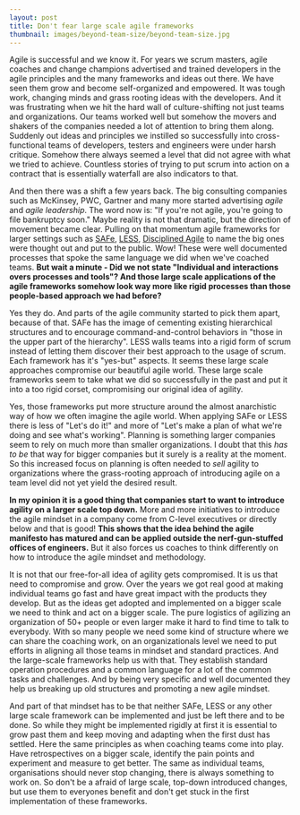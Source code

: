 ```yaml
---
layout: post
title: Don't fear large scale agile frameworks
thumbnail: images/beyond-team-size/beyond-team-size.jpg
---
```


Agile is successful and we know it. For years we scrum masters, agile coaches and change champions advertised and trained developers in the agile principles and the many frameworks and ideas out there. We have seen them grow and become self-organized and empowered. It was tough work, changing minds and grass rooting ideas with the developers. And it was frustrating when we hit the hard wall of culture-shifting not just teams and organizations. Our teams worked well but somehow the movers and shakers of the companies needed a lot of attention to bring them along. Suddenly out ideas and principles we instilled so successfully into cross-functional teams of developers, testers and engineers were under harsh critique. Somehow there always seemed a level that did not agree with what we tried to achieve. Countless stories of trying to put scrum into action on a contract that is essentially waterfall are also indicators to that.

And then there was a shift a few years back. The big consulting companies such as McKinsey, PWC, Gartner and many more started advertising *agile* and *agile leadership*. The word now is: "If you're not agile, you're going to file bankruptcy soon." Maybe reality is not that dramatic, but the direction of movement became clear. Pulling on that momentum agile frameworks for larger settings such as [SAFe](https://www.scaledagileframework.com/), [LESS](https://less.works/), [Disciplined Agile](http://www.disciplinedagiledelivery.com/introduction-to-dad/) to name the big ones were thought out and put to the public. Wow! These were well documented processes that spoke the same language we did when we've coached teams. **But wait a minute - Did we not state "Individual and interactions overs processes and tools"? And those large scale applications of the agile frameworks somehow look way more like rigid processes than those people-based approach we had before?**

Yes they do. And parts of the agile community started to pick them apart, because of that. SAFe has the image of cementing existing hierarchical structures and to encourage command-and-control behaviors in "those in the upper part of the hierarchy". LESS walls teams into a rigid form of scrum instead of letting them discover their best approach to the usage of scrum. Each framework has it's "yes-but" aspects. It seems these large scale approaches compromise our beautiful agile world. These large scale frameworks seem to take what we did so successfully in the past and put it into a too rigid corset, compromising our original idea of agility. 

Yes, those frameworks put more structure around the almost anarchistic way of how we often imagine the agile world. When applying SAFe or LESS there is less of "Let's do it!" and more of "Let's make a plan of what we're doing and see what's working". Planning is something larger companies seem to rely on much more than smaller organizations. I doubt that this *has to be* that way for bigger companies but it surely is a reality at the moment. So this increased focus on planning is often needed to *sell* agility to organizations where the grass-rooting approach of introducing agile on a team level did not yet yield the desired result. 

**In my opinion it is a good thing that companies start to want to introduce agility on a larger scale top down.** More and more initiatives to introduce the agile mindset in a company come from C-level executives or directly below and that is good! **This shows that the idea behind the agile manifesto has matured and can be applied outside the nerf-gun-stuffed offices of engineers.** But it also forces us coaches to think differently on how to introduce the agile mindset and methodology.   

It is not that our free-for-all idea of agility gets compromised. It is us that need to compromise and grow. Over the years we got real good at making individual teams go fast and have great impact with the products they develop. But as the ideas get adopted and implemented on a bigger scale we need to think and act on a bigger scale. The pure logistics of agilizing an organization of 50+ people or even larger make it hard to find time to talk to everybody. With so many people we need some kind of structure where we can share the coaching work, on an organizationals level we need to put efforts in aligning all those teams in mindset and standard practices. And the large-scale frameworks help us with that. They establish standard operation procedures and a common language for a lot of the common tasks and challenges. And by being very specific and well documented they help us breaking up old structures and promoting a new agile mindset. 

And part of that mindset has to be that neither SAFe, LESS or any other large scale framework can be implemented and just be left there and to be done. So while they might be implemented rigidly at first it is essential to grow past them and keep moving and adapting when the first dust has settled. Here the same principles as when coaching teams come into play. Have retrospectives on a bigger scale, identify the pain points and experiment and measure to get better. The same as individual teams, organisations should never stop changing, there is always something to work on. So don't be a afraid of large scale, top-down introduced changes, but use them to everyones benefit and don't get stuck in the first implementation of these frameworks. 


